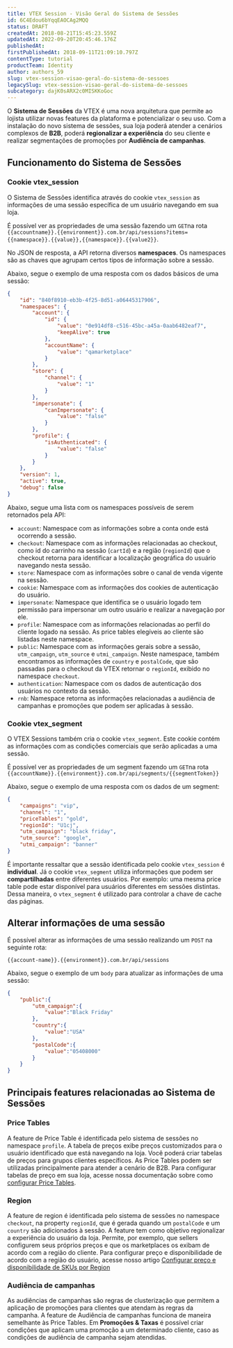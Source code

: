 ```yaml
---
title: VTEX Session - Visão Geral do Sistema de Sessões
id: 6C4Edou6bYqqEAOCAg2MQQ
status: DRAFT
createdAt: 2018-08-21T15:45:23.559Z
updatedAt: 2022-09-20T20:45:46.176Z
publishedAt: 
firstPublishedAt: 2018-09-11T21:09:10.797Z
contentType: tutorial
productTeam: Identity
author: authors_59
slug: vtex-session-visao-geral-do-sistema-de-sessoes
legacySlug: vtex-session-visao-geral-do-sistema-de-sessoes
subcategory: dajK0sARX2c0MISKKoGoc
---
```


O __Sistema de Sessões__ da VTEX é uma nova arquitetura que permite ao lojista utilizar novas features da plataforma e potencializar o seu uso. Com a instalação do novo sistema de sessões, sua loja poderá atender a cenários complexos de __B2B__, poderá __regionalizar a experiência__ do seu cliente e realizar segmentações de promoções por __Audiência de campanhas__.

## Funcionamento do Sistema de Sessões

### Cookie vtex_session

O Sistema de Sessões identifica através do cookie `vtex_session` as informações de uma sessão específica de um usuário navegando em sua loja.

É possível ver as propriedades de uma sessão fazendo um `GET`na rota `{{accountname}}.{{environment}}.com.br/api/sessions?items={{namespace}}.{{value}},{{namespace}}.{{value2}}`.

No JSON de resposta, a API retorna diversos __namespaces__. Os namespaces são as chaves que agrupam certos tipos de informação sobre a sessão.

Abaixo, segue o exemplo de uma resposta com os dados básicos de uma sessão:

```json
{
    "id": "840f8910-eb3b-4f25-8d51-a06445317906",
    "namespaces": {
        "account": {
            "id": {
                "value": "0e914df8-c516-45bc-a45a-0aab6482eaf7",
                "keepAlive": true
            },
            "accountName": {
                "value": "qamarketplace"
            }
        },
        "store": {
            "channel": {
                "value": "1"
            }
        },
        "impersonate": {
            "canImpersonate": {
                "value": "false"
            }
        },
        "profile": {
            "isAuthenticated": {
                "value": "false"
            }
        }
    },
    "version": 1,
    "active": true,
    "debug": false
}
```

Abaixo, segue uma lista com os namespaces possíveis de serem retornados pela API:

- `account`: Namespace com as informações sobre a conta onde está ocorrendo a sessão.
- `checkout`: Namespace com as informações relacionadas ao checkout, como id do carrinho na sessão (`cartId`) e a região (`regionId`) que o checkout retorna para identificar a localização geográfica do usuário navegando nesta sessão.
- `store`: Namespace com as informações sobre o canal de venda vigente na sessão.
- `cookie`: Namespace com as informações dos cookies de autenticação do usuário.
- `impersonate`: Namespace que identifica se o usuário logado tem permissão para impersonar um outro usuário e realizar a navegação por ele.
-  `profile`: Namespace com as informações relacionadas ao perfil do cliente logado na sessão. As price tables elegíveis ao cliente são listadas neste namespace.
-  `public`: Namespace com as informações gerais sobre a sessão, `utm_campaign`, `utm_source` e `utmi_campaign`. Neste namespace, também encontramos as informações de `country` e `postalCode`, que são passadas para o checkout da VTEX retornar o `regionId`, exibido no namespace `checkout`.
-  `authentication`: Namespace com os dados de autenticação dos usuários no contexto da sessão.  
- `rnb`: Namespace retorna as informações relacionadas a audiência de campanhas e promoções que podem ser aplicadas à sessão.

### Cookie vtex_segment

O VTEX Sessions também cria o cookie `vtex_segment`. Este cookie contém as informações com as condições comerciais que serão aplicadas a uma sessão.

É possível ver as propriedades de um segment fazendo um `GET`na rota `{{accountName}}.{{environment}}.com.br/api/segments/{{segmentToken}}`

Abaixo, segue o exemplo de uma resposta com os dados de um segment:

```json
{
    "campaigns": "vip",
    "channel": "1",
    "priceTables": "gold",
    "regionId": "U1cj",
    "utm_campaign": "black friday",
    "utm_source": "google",
    "utmi_campaign": "banner"
}
```

É importante ressaltar que a sessão identificada pelo cookie `vtex_session` é __individual__. Já o cookie `vtex_segment` utiliza informações que podem  ser __compartilhadas__ entre diferentes usuários. Por exemplo: uma mesma price table pode estar disponível para usuários diferentes em sessões distintas. Dessa maneira, o `vtex_segment` é utilizado para controlar a chave de cache das páginas.

## Alterar informações de uma sessão

É possível alterar as informações de uma sessão realizando um `POST` na seguinte rota:

`{{account-name}}.{{environment}}.com.br/api/sessions`

Abaixo, segue o exemplo de um `body` para atualizar as informações de uma sessão:

```json
{
	"public":{
		"utm_campaign":{
			"value":"Black Friday"
		},
		"country":{
			"value":"USA"
		},
		"postalCode":{
			"value":"05408000"
		}
	}
}
```

## Principais features relacionadas ao Sistema de Sessões

### Price Tables

A feature de Price Table é identificada pelo sistema de sessões no namespace `profile`. A tabela de preços exibe preços customizados para o usuário identificado que está navegando na loja. Você poderá criar tabelas de preços para grupos clientes específicos. As Price Tables podem ser utilizadas principalmente para atender a cenário de B2B. Para configurar tabelas de preço em sua loja, acesse nossa documentação sobre como [configurar Price Tables](https://help.vtex.com/pt/tutorial/configurar-price-tables-especificas-com-o-session).

### Region

A feature de region é identificada pelo sistema de sessões no namespace `checkout`, na property `regionId`, que é gerada quando um `postalCode` e um `country` são adicionados à sessão. A feature tem como objetivo regionalizar a experiência do usuário da loja. Permite, por exemplo, que sellers configurem seus próprios preços e que os marketplaces os exibam de acordo com a região do cliente. Para configurar preço e disponibilidade de acordo com a região do usuário, acesse nosso artigo [Configurar preço e disponibilidade de SKUs por Region](/pt/tutorial/configurar-preco-e-disponibilidade-de-skus-por-region)

### Audiência de campanhas

As audiências de campanhas são regras de clusterização que permitem a aplicação de promoções para clientes que atendam às regras da campanha. A feature de Audiência de campanhas funciona de maneira semelhante às Price Tables. Em **Promoções & Taxas** é possível criar condições que aplicam uma promoção a um determinado cliente, caso as condições de audiência de campanha sejam atendidas.
